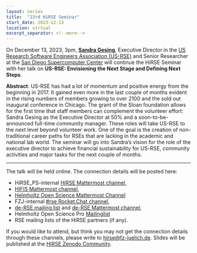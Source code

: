 ```yaml
---
layout: series
title:  "23rd HiRSE Seminar"
start_date: 2023-12-13
location: virtual
excerpt_separator: <!--more-->
---
```


On December 13, 2023, 3pm, [**Sandra Gesing**](http://sandra-gesing.com), Executive Director in the [US Research Software Engineers Association (US-RSE)](https://us-rse.org/) and Senior Researcher at the [San Diego Supercomputer Center](https://www.sdsc.edu/) will continue the HiRSE Seminar with her talk on **US-RSE: Envisioning the Next Stage and Defining Next Steps**. 
<!--more-->

**Abstract**:
US-RSE has had a lot of momentum and positive energy from the beginning in 2017. It gained even more in the last couple of months evident in the rising numbers of members growing to over 2100 and the sold out inaugural conference in Chicago. The grant of the Sloan foundation allows for the first time that staff members can complement the volunteer effort: Sandra Gesing as the Executive Director at 50% and a soon-to-be-announced full-time community manager. These roles will take US-RSE to the next level beyond volunteer work. One of the goal is the creation of non-traditional career paths  for RSEs that are lacking in the academic and national lab world. The seminar will go into Sandra’s vision for the role of the executive director to achieve financial sustainability for US-RSE, community activities and major tasks for the next couple of months.

***

The talk will be held online. The connection details will be posted here:

* HiRSE_PS-internal [HiRSE Mattermost channel](https://mattermost.hzdr.de/hirse),
* [HIFIS Mattermost channel](https://mattermost.hzdr.de/hifis), 
* [Helmholtz Open Science Mattermost Channel](https://mattermost.hzdr.de/open-science)
* FZJ-internal [#rse Rocket.Chat channel](https://chat.fz-juelich.de/channel/rse),
* [de-RSE mailing list](https://de-rse.org/de/join.html) and [de-RSE Mattermost channel](https://chat.gwdg.de/channel/derse),
* Helmholtz Open Science Pro [Mailinglist](https://os.helmholtz.de/en/newsroom/mailing-list/)
* RSE mailing lists of the HiRSE partners (if any).

If you would like to attend, but think you may not get the connection details through these channels, please write to [hirse@fz-juelich.de](mailto:hirse@fz-juelich.de). Slides will be published at the [HiRSE Zenodo Community](https://zenodo.org/communities/hirse/).
